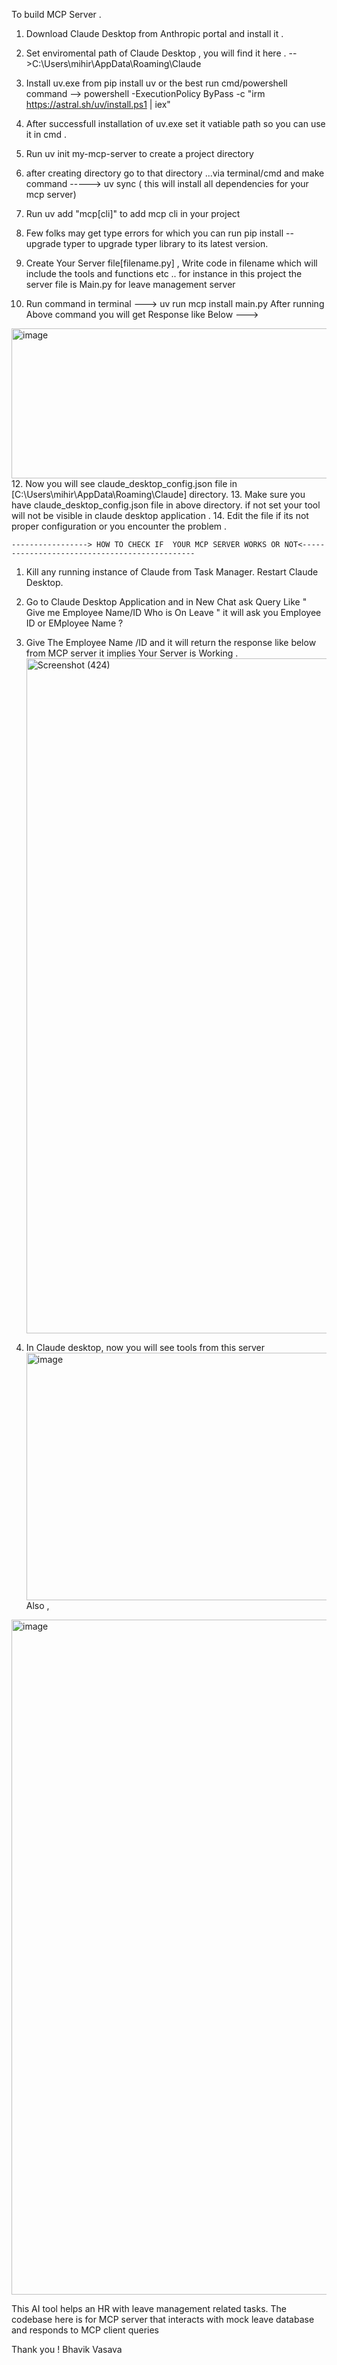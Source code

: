 To build MCP Server .
1. Download Claude Desktop from Anthropic portal and install it .
2. Set enviromental path of Claude Desktop , you will find it here . -->C:\Users\mihir\AppData\Roaming\Claude

4. Install uv.exe from pip install uv or the best run cmd/powershell command --> powershell -ExecutionPolicy ByPass -c "irm https://astral.sh/uv/install.ps1 | iex"
5. After successfull installation of uv.exe set it vatiable path so you can use it in cmd .
6. Run uv init my-mcp-server to create a project directory
7. after creating directory  go to that directory ...via terminal/cmd and make command -----> uv sync ( this will install all dependencies for your mcp server)
8. Run uv add "mcp[cli]" to add mcp cli in your project
9. Few folks may get type errors for which you can run pip install --upgrade typer to upgrade typer library to its latest version.
10. Create Your Server file[filename.py] , Write code in filename which will include the tools and functions etc .. for instance in this project the server file is Main.py for leave management server
11. Run command in terminal ---> uv run mcp install main.py
   After running Above command you will get Response like Below --->
   <img width="784" height="240" alt="image" src="https://github.com/user-attachments/assets/7313831e-0e64-41d6-b9b8-f28c79ef0ba7" />
12. Now you will see claude_desktop_config.json file in [C:\Users\mihir\AppData\Roaming\Claude] directory.
13. Make sure you have claude_desktop_config.json file in above directory. if not set your tool will not be visible in claude desktop application .
14. Edit the file if its not proper configuration or you encounter the problem .


    -----------------> HOW TO CHECK IF  YOUR MCP SERVER WORKS OR NOT<----------------------------------------------
1. Kill any running instance of Claude from Task Manager. Restart Claude Desktop.
1. Go to Claude Desktop Application and in New Chat ask Query Like " Give me Employee Name/ID  Who is On Leave " it will ask you Employee ID or EMployee Name ?
2. Give The Employee Name /ID and it will return the response like below from MCP server it implies Your Server is Working .
   <img width="1920" height="1080" alt="Screenshot (424)" src="https://github.com/user-attachments/assets/4e40a7bb-3f3e-4d88-9514-3786af24909c" />

4. In Claude desktop, now you will see tools from this server
   <img width="828" height="396" alt="image" src="https://github.com/user-attachments/assets/9ed54463-8a71-4664-97e1-38ef8cfef545" />
Also ,

<img width="1920" height="1080" alt="image" src="https://github.com/user-attachments/assets/65ec65aa-f375-4795-894f-e10b2722d2fd" />


This AI tool helps an HR with leave management related tasks. The codebase here is for MCP server that interacts with mock leave database and responds to MCP client queries



Thank you ! 
Bhavik Vasava



